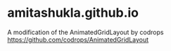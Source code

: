 # amitashukla.github.io


A modification of the AnimatedGridLayout by codrops
https://github.com/codrops/AnimatedGridLayout
